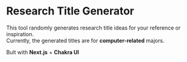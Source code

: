 # Research Title Generator

This tool randomly generates research title ideas for your reference or inspiration.  
Currently, the generated titles are for **computer-related** majors.


Bult with **Next.js** + **Chakra UI**